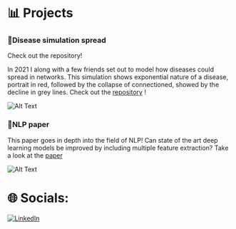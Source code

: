 # 📊 Projects

### 🧬Disease simulation spread

Check out the repository!

In 2021 I along with a few friends set out to model how diseases could spread in networks. 
This simulation shows exponential nature of a disease, portrait in red, followed by the collapse of connectioned, showed by the decline in grey lines.
Check out the [repository](https://github.com/MartinKirkegaardDK/Projects/tree/main/Disease%20simulation) !

![Alt Text](https://media1.giphy.com/media/v1.Y2lkPTc5MGI3NjExMTZkMGJhMDQ4MjhkODkzYTE1ZmIyYjA4YmJhNDY0YWEzOGJkOTYxMiZlcD12MV9pbnRlcm5hbF9naWZzX2dpZklkJmN0PWc/uJ5sVJINlOJz1T1kiK/giphy.gif)

### 🧾NLP paper

This paper goes in depth into the field of NLP!
Can state of the art deep learning models be improved by including multiple feature extraction?
Take a look at the [paper](https://github.com/MartinKirkegaardDK/Projects/blob/main/Span%20labeling/Group3%202ndyearproject.pdf)

![Alt Text](https://media0.giphy.com/media/mRZllX3U31ojpemIyx/giphy.gif)

# 🌐 Socials:
[![LinkedIn](https://img.shields.io/badge/LinkedIn-%230077B5.svg?logo=linkedin&logoColor=white)](https://linkedin.com/in/https://www.linkedin.com/in/martin-kirkegaard-6596521b9/) 
